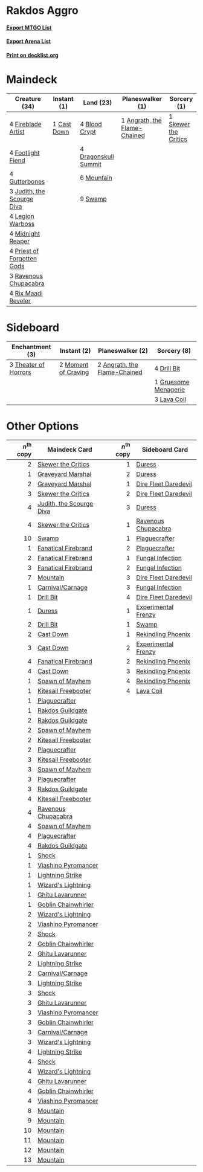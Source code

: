 # Rakdos Aggro

#### [Export MTGO List](../collection/Rakdos%20Aggro/Rakdos%20Aggro.txt)
#### [Export Arena List](../collection/Rakdos%20Aggro/Rakdos%20Aggro_arena.txt)
#### [Print on decklist.org](http://decklist.org/?deckmain=1%09Angrath,%20the%20Flame-Chained%0A4%09Blood%20Crypt%0A1%09Cast%20Down%0A4%09Dragonskull%20Summit%0A4%09Fireblade%20Artist%0A4%09Footlight%20Fiend%0A4%09Gutterbones%0A3%09Judith,%20the%20Scourge%20Diva%0A4%09Legion%20Warboss%0A4%09Midnight%20Reaper%0A6%09Mountain%0A4%09Priest%20of%20Forgotten%20Gods%0A3%09Ravenous%20Chupacabra%0A4%09Rix%20Maadi%20Reveler%0A1%09Skewer%20the%20Critics%0A9%09Swamp&deckside=2%09Angrath,%20the%20Flame-Chained%0A4%09Drill%20Bit%0A1%09Gruesome%20Menagerie%0A3%09Lava%20Coil%0A2%09Moment%20of%20Craving%0A3%09Theater%20of%20Horrors)
# Maindeck

|                                            Creature (34)                                            |                                     Instant (1)                                      |                                           Land (23)                                           |                                           Planeswalker (1)                                            |                                          Sorcery (1)                                          |
|-----------------------------------------------------------------------------------------------------|--------------------------------------------------------------------------------------|-----------------------------------------------------------------------------------------------|-------------------------------------------------------------------------------------------------------|-----------------------------------------------------------------------------------------------|
|4 [Fireblade Artist](http://gatherer.wizards.com/Pages/Card/Details.aspx?multiverseid=457316)        |1 [Cast Down](http://gatherer.wizards.com/Pages/Card/Details.aspx?multiverseid=442969)|4 [Blood Crypt](http://gatherer.wizards.com/Pages/Card/Details.aspx?multiverseid=97102)        |1 [Angrath, the Flame-Chained](http://gatherer.wizards.com/Pages/Card/Details.aspx?multiverseid=439809)|1 [Skewer the Critics](http://gatherer.wizards.com/Pages/Card/Details.aspx?multiverseid=457259)|
|4 [Footlight Fiend](http://gatherer.wizards.com/Pages/Card/Details.aspx?multiverseid=457360)         |                                                                                      |4 [Dragonskull Summit](http://gatherer.wizards.com/Pages/Card/Details.aspx?multiverseid=420909)|                                                                                                       |                                                                                               |
|4 [Gutterbones](http://gatherer.wizards.com/Pages/Card/Details.aspx?multiverseid=457220)             |                                                                                      |6 [Mountain](http://gatherer.wizards.com/Pages/Card/Details.aspx?multiverseid=439859)          |                                                                                                       |                                                                                               |
|3 [Judith, the Scourge Diva](http://gatherer.wizards.com/Pages/Card/Details.aspx?multiverseid=457329)|                                                                                      |9 [Swamp](http://gatherer.wizards.com/Pages/Card/Details.aspx?multiverseid=439858)             |                                                                                                       |                                                                                               |
|4 [Legion Warboss](http://gatherer.wizards.com/Pages/Card/Details.aspx?multiverseid=452859)          |                                                                                      |                                                                                               |                                                                                                       |                                                                                               |
|4 [Midnight Reaper](http://gatherer.wizards.com/Pages/Card/Details.aspx?multiverseid=452827)         |                                                                                      |                                                                                               |                                                                                                       |                                                                                               |
|4 [Priest of Forgotten Gods](http://gatherer.wizards.com/Pages/Card/Details.aspx?multiverseid=457227)|                                                                                      |                                                                                               |                                                                                                       |                                                                                               |
|3 [Ravenous Chupacabra](http://gatherer.wizards.com/Pages/Card/Details.aspx?multiverseid=442093)     |                                                                                      |                                                                                               |                                                                                                       |                                                                                               |
|4 [Rix Maadi Reveler](http://gatherer.wizards.com/Pages/Card/Details.aspx?multiverseid=457253)       |                                                                                      |                                                                                               |                                                                                                       |                                                                                               |


# Sideboard

|                                        Enchantment (3)                                        |                                         Instant (2)                                          |                                           Planeswalker (2)                                            |                                          Sorcery (8)                                          |
|-----------------------------------------------------------------------------------------------|----------------------------------------------------------------------------------------------|-------------------------------------------------------------------------------------------------------|-----------------------------------------------------------------------------------------------|
|3 [Theater of Horrors](http://gatherer.wizards.com/Pages/Card/Details.aspx?multiverseid=457357)|2 [Moment of Craving](http://gatherer.wizards.com/Pages/Card/Details.aspx?multiverseid=439736)|2 [Angrath, the Flame-Chained](http://gatherer.wizards.com/Pages/Card/Details.aspx?multiverseid=439809)|4 [Drill Bit](http://gatherer.wizards.com/Pages/Card/Details.aspx?multiverseid=457217)         |
|                                                                                               |                                                                                              |                                                                                                       |1 [Gruesome Menagerie](http://gatherer.wizards.com/Pages/Card/Details.aspx?multiverseid=452821)|
|                                                                                               |                                                                                              |                                                                                                       |3 [Lava Coil](http://gatherer.wizards.com/Pages/Card/Details.aspx?multiverseid=452858)         |


# Other Options

|*n*<sup>th</sup> copy|                                           Maindeck Card                                           |*n*<sup>th</sup> copy|                                        Sideboard Card                                         |
|--------------------:|---------------------------------------------------------------------------------------------------|--------------------:|-----------------------------------------------------------------------------------------------|
|                    2|[Skewer the Critics](http://gatherer.wizards.com/Pages/Card/Details.aspx?multiverseid=457259)      |                    1|[Duress](http://gatherer.wizards.com/Pages/Card/Details.aspx?multiverseid=14557)               |
|                    1|[Graveyard Marshal](http://gatherer.wizards.com/Pages/Card/Details.aspx?multiverseid=447235)       |                    2|[Duress](http://gatherer.wizards.com/Pages/Card/Details.aspx?multiverseid=14557)               |
|                    2|[Graveyard Marshal](http://gatherer.wizards.com/Pages/Card/Details.aspx?multiverseid=447235)       |                    1|[Dire Fleet Daredevil](http://gatherer.wizards.com/Pages/Card/Details.aspx?multiverseid=439756)|
|                    3|[Skewer the Critics](http://gatherer.wizards.com/Pages/Card/Details.aspx?multiverseid=457259)      |                    2|[Dire Fleet Daredevil](http://gatherer.wizards.com/Pages/Card/Details.aspx?multiverseid=439756)|
|                    4|[Judith, the Scourge Diva](http://gatherer.wizards.com/Pages/Card/Details.aspx?multiverseid=457329)|                    3|[Duress](http://gatherer.wizards.com/Pages/Card/Details.aspx?multiverseid=14557)               |
|                    4|[Skewer the Critics](http://gatherer.wizards.com/Pages/Card/Details.aspx?multiverseid=457259)      |                    1|[Ravenous Chupacabra](http://gatherer.wizards.com/Pages/Card/Details.aspx?multiverseid=442093) |
|                   10|[Swamp](http://gatherer.wizards.com/Pages/Card/Details.aspx?multiverseid=439858)                   |                    1|[Plaguecrafter](http://gatherer.wizards.com/Pages/Card/Details.aspx?multiverseid=452832)       |
|                    1|[Fanatical Firebrand](http://gatherer.wizards.com/Pages/Card/Details.aspx?multiverseid=439758)     |                    2|[Plaguecrafter](http://gatherer.wizards.com/Pages/Card/Details.aspx?multiverseid=452832)       |
|                    2|[Fanatical Firebrand](http://gatherer.wizards.com/Pages/Card/Details.aspx?multiverseid=439758)     |                    1|[Fungal Infection](http://gatherer.wizards.com/Pages/Card/Details.aspx?multiverseid=442982)    |
|                    3|[Fanatical Firebrand](http://gatherer.wizards.com/Pages/Card/Details.aspx?multiverseid=439758)     |                    2|[Fungal Infection](http://gatherer.wizards.com/Pages/Card/Details.aspx?multiverseid=442982)    |
|                    7|[Mountain](http://gatherer.wizards.com/Pages/Card/Details.aspx?multiverseid=439859)                |                    3|[Dire Fleet Daredevil](http://gatherer.wizards.com/Pages/Card/Details.aspx?multiverseid=439756)|
|                    1|[Carnival/Carnage](http://gatherer.wizards.com/Pages/Card/Details.aspx?multiverseid=457366)        |                    3|[Fungal Infection](http://gatherer.wizards.com/Pages/Card/Details.aspx?multiverseid=442982)    |
|                    1|[Drill Bit](http://gatherer.wizards.com/Pages/Card/Details.aspx?multiverseid=457217)               |                    4|[Dire Fleet Daredevil](http://gatherer.wizards.com/Pages/Card/Details.aspx?multiverseid=439756)|
|                    1|[Duress](http://gatherer.wizards.com/Pages/Card/Details.aspx?multiverseid=14557)                   |                    1|[Experimental Frenzy](http://gatherer.wizards.com/Pages/Card/Details.aspx?multiverseid=452849) |
|                    2|[Drill Bit](http://gatherer.wizards.com/Pages/Card/Details.aspx?multiverseid=457217)               |                    1|[Swamp](http://gatherer.wizards.com/Pages/Card/Details.aspx?multiverseid=439858)               |
|                    2|[Cast Down](http://gatherer.wizards.com/Pages/Card/Details.aspx?multiverseid=442969)               |                    1|[Rekindling Phoenix](http://gatherer.wizards.com/Pages/Card/Details.aspx?multiverseid=439768)  |
|                    3|[Cast Down](http://gatherer.wizards.com/Pages/Card/Details.aspx?multiverseid=442969)               |                    2|[Experimental Frenzy](http://gatherer.wizards.com/Pages/Card/Details.aspx?multiverseid=452849) |
|                    4|[Fanatical Firebrand](http://gatherer.wizards.com/Pages/Card/Details.aspx?multiverseid=439758)     |                    2|[Rekindling Phoenix](http://gatherer.wizards.com/Pages/Card/Details.aspx?multiverseid=439768)  |
|                    4|[Cast Down](http://gatherer.wizards.com/Pages/Card/Details.aspx?multiverseid=442969)               |                    3|[Rekindling Phoenix](http://gatherer.wizards.com/Pages/Card/Details.aspx?multiverseid=439768)  |
|                    1|[Spawn of Mayhem](http://gatherer.wizards.com/Pages/Card/Details.aspx?multiverseid=457229)         |                    4|[Rekindling Phoenix](http://gatherer.wizards.com/Pages/Card/Details.aspx?multiverseid=439768)  |
|                    1|[Kitesail Freebooter](http://gatherer.wizards.com/Pages/Card/Details.aspx?multiverseid=435264)     |                    4|[Lava Coil](http://gatherer.wizards.com/Pages/Card/Details.aspx?multiverseid=452858)           |
|                    1|[Plaguecrafter](http://gatherer.wizards.com/Pages/Card/Details.aspx?multiverseid=452832)           |                     |                                                                                               |
|                    1|[Rakdos Guildgate](http://gatherer.wizards.com/Pages/Card/Details.aspx?multiverseid=376465)        |                     |                                                                                               |
|                    2|[Rakdos Guildgate](http://gatherer.wizards.com/Pages/Card/Details.aspx?multiverseid=376465)        |                     |                                                                                               |
|                    2|[Spawn of Mayhem](http://gatherer.wizards.com/Pages/Card/Details.aspx?multiverseid=457229)         |                     |                                                                                               |
|                    2|[Kitesail Freebooter](http://gatherer.wizards.com/Pages/Card/Details.aspx?multiverseid=435264)     |                     |                                                                                               |
|                    2|[Plaguecrafter](http://gatherer.wizards.com/Pages/Card/Details.aspx?multiverseid=452832)           |                     |                                                                                               |
|                    3|[Kitesail Freebooter](http://gatherer.wizards.com/Pages/Card/Details.aspx?multiverseid=435264)     |                     |                                                                                               |
|                    3|[Spawn of Mayhem](http://gatherer.wizards.com/Pages/Card/Details.aspx?multiverseid=457229)         |                     |                                                                                               |
|                    3|[Plaguecrafter](http://gatherer.wizards.com/Pages/Card/Details.aspx?multiverseid=452832)           |                     |                                                                                               |
|                    3|[Rakdos Guildgate](http://gatherer.wizards.com/Pages/Card/Details.aspx?multiverseid=376465)        |                     |                                                                                               |
|                    4|[Kitesail Freebooter](http://gatherer.wizards.com/Pages/Card/Details.aspx?multiverseid=435264)     |                     |                                                                                               |
|                    4|[Ravenous Chupacabra](http://gatherer.wizards.com/Pages/Card/Details.aspx?multiverseid=442093)     |                     |                                                                                               |
|                    4|[Spawn of Mayhem](http://gatherer.wizards.com/Pages/Card/Details.aspx?multiverseid=457229)         |                     |                                                                                               |
|                    4|[Plaguecrafter](http://gatherer.wizards.com/Pages/Card/Details.aspx?multiverseid=452832)           |                     |                                                                                               |
|                    4|[Rakdos Guildgate](http://gatherer.wizards.com/Pages/Card/Details.aspx?multiverseid=376465)        |                     |                                                                                               |
|                    1|[Shock](http://gatherer.wizards.com/Pages/Card/Details.aspx?multiverseid=129732)                   |                     |                                                                                               |
|                    1|[Viashino Pyromancer](http://gatherer.wizards.com/Pages/Card/Details.aspx?multiverseid=447302)     |                     |                                                                                               |
|                    1|[Lightning Strike](http://gatherer.wizards.com/Pages/Card/Details.aspx?multiverseid=383299)        |                     |                                                                                               |
|                    1|[Wizard's Lightning](http://gatherer.wizards.com/Pages/Card/Details.aspx?multiverseid=443040)      |                     |                                                                                               |
|                    1|[Ghitu Lavarunner](http://gatherer.wizards.com/Pages/Card/Details.aspx?multiverseid=443015)        |                     |                                                                                               |
|                    1|[Goblin Chainwhirler](http://gatherer.wizards.com/Pages/Card/Details.aspx?multiverseid=443017)     |                     |                                                                                               |
|                    2|[Wizard's Lightning](http://gatherer.wizards.com/Pages/Card/Details.aspx?multiverseid=443040)      |                     |                                                                                               |
|                    2|[Viashino Pyromancer](http://gatherer.wizards.com/Pages/Card/Details.aspx?multiverseid=447302)     |                     |                                                                                               |
|                    2|[Shock](http://gatherer.wizards.com/Pages/Card/Details.aspx?multiverseid=129732)                   |                     |                                                                                               |
|                    2|[Goblin Chainwhirler](http://gatherer.wizards.com/Pages/Card/Details.aspx?multiverseid=443017)     |                     |                                                                                               |
|                    2|[Ghitu Lavarunner](http://gatherer.wizards.com/Pages/Card/Details.aspx?multiverseid=443015)        |                     |                                                                                               |
|                    2|[Lightning Strike](http://gatherer.wizards.com/Pages/Card/Details.aspx?multiverseid=383299)        |                     |                                                                                               |
|                    2|[Carnival/Carnage](http://gatherer.wizards.com/Pages/Card/Details.aspx?multiverseid=457366)        |                     |                                                                                               |
|                    3|[Lightning Strike](http://gatherer.wizards.com/Pages/Card/Details.aspx?multiverseid=383299)        |                     |                                                                                               |
|                    3|[Shock](http://gatherer.wizards.com/Pages/Card/Details.aspx?multiverseid=129732)                   |                     |                                                                                               |
|                    3|[Ghitu Lavarunner](http://gatherer.wizards.com/Pages/Card/Details.aspx?multiverseid=443015)        |                     |                                                                                               |
|                    3|[Viashino Pyromancer](http://gatherer.wizards.com/Pages/Card/Details.aspx?multiverseid=447302)     |                     |                                                                                               |
|                    3|[Goblin Chainwhirler](http://gatherer.wizards.com/Pages/Card/Details.aspx?multiverseid=443017)     |                     |                                                                                               |
|                    3|[Carnival/Carnage](http://gatherer.wizards.com/Pages/Card/Details.aspx?multiverseid=457366)        |                     |                                                                                               |
|                    3|[Wizard's Lightning](http://gatherer.wizards.com/Pages/Card/Details.aspx?multiverseid=443040)      |                     |                                                                                               |
|                    4|[Lightning Strike](http://gatherer.wizards.com/Pages/Card/Details.aspx?multiverseid=383299)        |                     |                                                                                               |
|                    4|[Shock](http://gatherer.wizards.com/Pages/Card/Details.aspx?multiverseid=129732)                   |                     |                                                                                               |
|                    4|[Wizard's Lightning](http://gatherer.wizards.com/Pages/Card/Details.aspx?multiverseid=443040)      |                     |                                                                                               |
|                    4|[Ghitu Lavarunner](http://gatherer.wizards.com/Pages/Card/Details.aspx?multiverseid=443015)        |                     |                                                                                               |
|                    4|[Goblin Chainwhirler](http://gatherer.wizards.com/Pages/Card/Details.aspx?multiverseid=443017)     |                     |                                                                                               |
|                    4|[Viashino Pyromancer](http://gatherer.wizards.com/Pages/Card/Details.aspx?multiverseid=447302)     |                     |                                                                                               |
|                    8|[Mountain](http://gatherer.wizards.com/Pages/Card/Details.aspx?multiverseid=439859)                |                     |                                                                                               |
|                    9|[Mountain](http://gatherer.wizards.com/Pages/Card/Details.aspx?multiverseid=439859)                |                     |                                                                                               |
|                   10|[Mountain](http://gatherer.wizards.com/Pages/Card/Details.aspx?multiverseid=439859)                |                     |                                                                                               |
|                   11|[Mountain](http://gatherer.wizards.com/Pages/Card/Details.aspx?multiverseid=439859)                |                     |                                                                                               |
|                   12|[Mountain](http://gatherer.wizards.com/Pages/Card/Details.aspx?multiverseid=439859)                |                     |                                                                                               |
|                   13|[Mountain](http://gatherer.wizards.com/Pages/Card/Details.aspx?multiverseid=439859)                |                     |                                                                                               |

